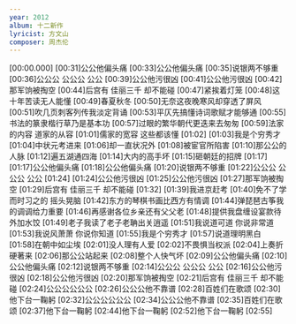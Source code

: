 ```yaml
---
year: 2012
album: 十二新作
lyricist: 方文山
composer: 周杰伦
---
```

[00:00.000]
[00:31]公公他偏头痛
[00:33]公公他偏头痛
[00:35]说银两不够重
[00:36]公公公 公公公 公公
[00:39]公公他污很凶
[00:41]公公他污很凶
[00:42]那军饷被掏空
[00:44]后宫有 佳丽三千 却不能碰
[00:47]紧挨着灯笼
[00:48]这十年苦读无人能懂
[00:49]春夏秋冬
[00:50]无奈这夜晚寒风却穿透了屏风
[00:51]吹几页刺客列传我淡定背诵
[00:53]平仄先搞懂诗词歌赋才能够通
[00:55]书法的篆隶楷行草乃是基本功
[00:57]过眼的繁华朝代更迭来去匆匆
[00:59]法家的内容 道家的从容
[01:01]儒家的宽容 这些都该懂
[01:02]
[01:03]我是个穷秀才
[01:04]中状元考进来
[01:06]却一直状况外
[01:08]被宦官所陷害
[01:10]那公公的人脉
[01:12]遍五湖通四海
[01:14]大内的高手坏
[01:15]砸朝廷的招牌
[01:17]
[01:17]公公他偏头痛
[01:18]公公他偏头痛
[01:20]说银两不够重
[01:22]公公公 公公公 公公
[01:24]
[01:24]公公他污很凶
[01:25]公公他污很凶
[01:27]那军饷被掏空
[01:29]后宫有 佳丽三千 却不能碰
[01:32]
[01:39]我进京赶考
[01:40]免不了学而时习之的 摇头晃脑
[01:42]东方的琴棋书画比西方有情调
[01:44]弹琵琶古筝我的调调给力重要
[01:46]再感谢各位乡亲还有父父老
[01:48]提供我盘缠设宴款待外加水饺
[01:49]老子我读了老子老聃出关逍遥
[01:51]我说道可道 你说非常道
[01:53]我说风萧萧 你说你知道
[01:55]我是个穷秀才
[01:57]说道理明黑白
[01:58]在朝中如尘埃
[02:01]没人理有人爱
[02:02]不畏惧当权派
[02:04]上奏折硬著来
[02:06]那公公站起来
[02:08]整个人快气坏
[02:09]公公他偏头痛
[02:10]公公他偏头痛
[02:12]说银两不够重
[02:14]公公公 公公公 公公
[02:16]公公他污很凶
[02:18]公公他污很凶
[02:20]那军饷被掏空
[02:21]后宫有 佳丽三千 却不能碰
[02:24]公公公公公公
[02:26]公公公他不靠谱
[02:28]百姓们在歌颂
[02:30]他下台一鞠躬
[02:32]公公公公公公
[02:34]公公公他不靠谱
[02:35]百姓们在歌颂
[02:37]他下台一鞠躬
[02:44]他下台一鞠躬
[02:52]他下台一鞠躬
[02:55]